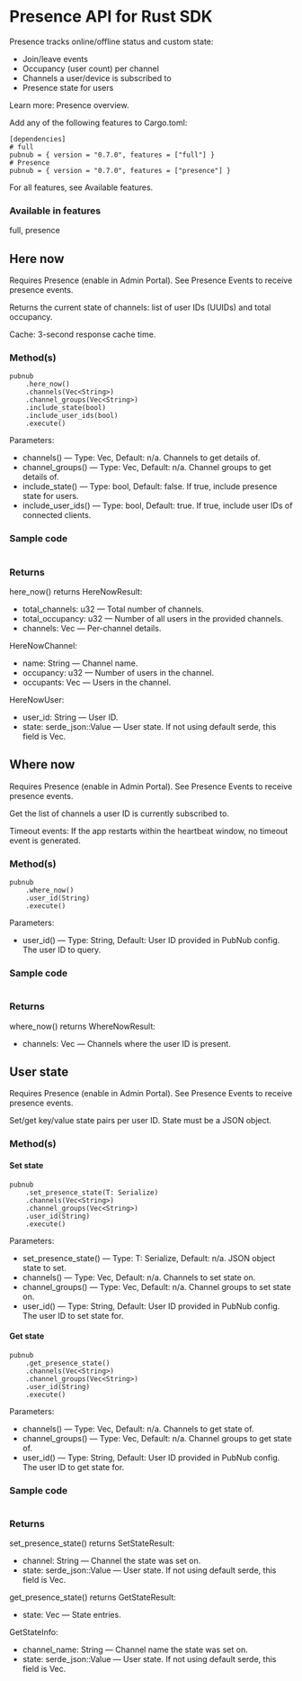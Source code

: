 # Presence API for Rust SDK

Presence tracks online/offline status and custom state:
- Join/leave events
- Occupancy (user count) per channel
- Channels a user/device is subscribed to
- Presence state for users

Learn more: Presence overview.

Add any of the following features to Cargo.toml:

```
[dependencies]
# full
pubnub = { version = "0.7.0", features = ["full"] }
# Presence
pubnub = { version = "0.7.0", features = ["presence"] }
```

For all features, see Available features.

### Available in features
full, presence

## Here now

Requires Presence (enable in Admin Portal). See Presence Events to receive presence events.

Returns the current state of channels: list of user IDs (UUIDs) and total occupancy.

Cache: 3-second response cache time.

### Method(s)

```
pubnub
    .here_now()
    .channels(Vec<String>)
    .channel_groups(Vec<String>)
    .include_state(bool)
    .include_user_ids(bool)
    .execute()
```

Parameters:
- channels() — Type: Vec<String>, Default: n/a. Channels to get details of.
- channel_groups() — Type: Vec<String>, Default: n/a. Channel groups to get details of.
- include_state() — Type: bool, Default: false. If true, include presence state for users.
- include_user_ids() — Type: bool, Default: true. If true, include user IDs of connected clients.

### Sample code

```

```

### Returns

here_now() returns HereNowResult:
- total_channels: u32 — Total number of channels.
- total_occupancy: u32 — Number of all users in the provided channels.
- channels: Vec<HereNowChannel> — Per-channel details.

HereNowChannel:
- name: String — Channel name.
- occupancy: u32 — Number of users in the channel.
- occupants: Vec<HereNowUser> — Users in the channel.

HereNowUser:
- user_id: String — User ID.
- state: serde_json::Value — User state. If not using default serde, this field is Vec<u8>.

## Where now

Requires Presence (enable in Admin Portal). See Presence Events to receive presence events.

Get the list of channels a user ID is currently subscribed to.

Timeout events: If the app restarts within the heartbeat window, no timeout event is generated.

### Method(s)

```
pubnub
    .where_now()
    .user_id(String)
    .execute()
```

Parameters:
- user_id() — Type: String, Default: User ID provided in PubNub config. The user ID to query.

### Sample code

```

```

### Returns

where_now() returns WhereNowResult:
- channels: Vec<String> — Channels where the user ID is present.

## User state

Requires Presence (enable in Admin Portal). See Presence Events to receive presence events.

Set/get key/value state pairs per user ID. State must be a JSON object.

### Method(s)

#### Set state

```
pubnub
    .set_presence_state(T: Serialize)
    .channels(Vec<String>)
    .channel_groups(Vec<String>)
    .user_id(String)
    .execute()
```

Parameters:
- set_presence_state() — Type: T: Serialize, Default: n/a. JSON object state to set.
- channels() — Type: Vec<String>, Default: n/a. Channels to set state on.
- channel_groups() — Type: Vec<String>, Default: n/a. Channel groups to set state on.
- user_id() — Type: String, Default: User ID provided in PubNub config. The user ID to set state for.

#### Get state

```
pubnub
    .get_presence_state()
    .channels(Vec<String>)
    .channel_groups(Vec<String>)
    .user_id(String)
    .execute()
```

Parameters:
- channels() — Type: Vec<String>, Default: n/a. Channels to get state of.
- channel_groups() — Type: Vec<String>, Default: n/a. Channel groups to get state of.
- user_id() — Type: String, Default: User ID provided in PubNub config. The user ID to get state for.

### Sample code

```

```

### Returns

set_presence_state() returns SetStateResult:
- channel: String — Channel the state was set on.
- state: serde_json::Value — User state. If not using default serde, this field is Vec<u8>.

get_presence_state() returns GetStateResult:
- state: Vec<GetStateInfo> — State entries.

GetStateInfo:
- channel_name: String — Channel name the state was set on.
- state: serde_json::Value — User state. If not using default serde, this field is Vec<u8>.